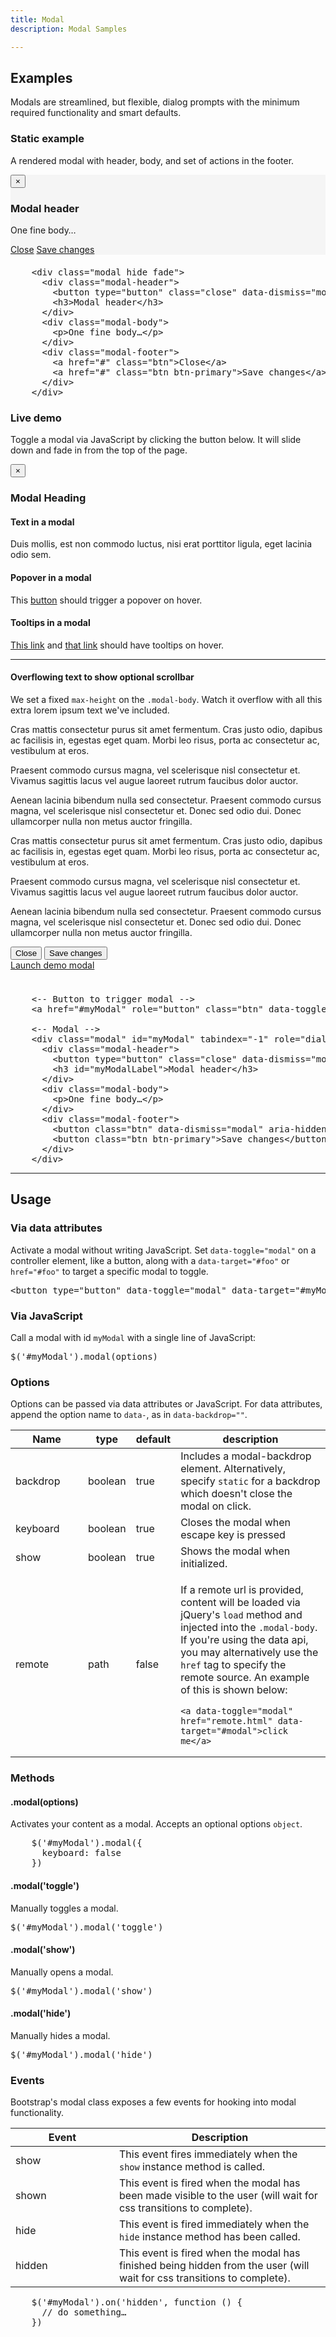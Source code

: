 ```yaml
---
title: Modal
description: Modal Samples

---
```


<section id="modals">

  <h2>Examples</h2>
  <p>Modals are streamlined, but flexible, dialog prompts with the minimum required functionality and smart defaults.</p>

  <h3>Static example</h3>
  <p>A rendered modal with header, body, and set of actions in the footer.</p>
  <div class="bs-docs-example" style="background-color: #f5f5f5;">
    <div class="modal" style="position: relative; top: auto; left: auto; margin: 0 auto 20px; z-index: 1; max-width: 100%;">
      <div class="modal-header">
        <button type="button" class="close" data-dismiss="modal" aria-hidden="true">&times;</button>
        <h3>Modal header</h3>
      </div>
      <div class="modal-body">
        <p>One fine body…</p>
      </div>
      <div class="modal-footer">
        <a href="#" class="btn">Close</a>
        <a href="#" class="btn btn-primary">Save changes</a>
      </div>
    </div>
  </div>
  
<pre class="prettyprint linenums">
    &lt;div class="modal hide fade"&gt;
      &lt;div class="modal-header"&gt;
        &lt;button type="button" class="close" data-dismiss="modal" aria-hidden="true"&gt;&amp;times;&lt;/button&gt;
        &lt;h3&gt;Modal header&lt;/h3&gt;
      &lt;/div&gt;
      &lt;div class="modal-body"&gt;
        &lt;p&gt;One fine body…&lt;/p&gt;
      &lt;/div&gt;
      &lt;div class="modal-footer"&gt;
        &lt;a href="#" class="btn"&gt;Close&lt;/a&gt;
        &lt;a href="#" class="btn btn-primary"&gt;Save changes&lt;/a&gt;
      &lt;/div&gt;
    &lt;/div&gt;
</pre>

  <h3>Live demo</h3>
  <p>Toggle a modal via JavaScript by clicking the button below. It will slide down and fade in from the top of the page.</p>
  <div id="myModal" class="modal hide fade" tabindex="-1" role="dialog" aria-labelledby="myModalLabel" aria-hidden="true">
    <div class="modal-header">
      <button type="button" class="close" data-dismiss="modal" aria-hidden="true">&times;</button>
      <h3 id="myModalLabel">Modal Heading</h3>
    </div>
    <div class="modal-body">
      <h4>Text in a modal</h4>
      <p>Duis mollis, est non commodo luctus, nisi erat porttitor ligula, eget lacinia odio sem.</p>
      <h4>Popover in a modal</h4>
      <p>This <a href="#" role="button" class="btn popover-test" title="A Title" data-content="And here's some amazing content. It's very engaging. right?">button</a> should trigger a popover on hover.</p>
      <h4>Tooltips in a modal</h4>
      <p><a href="#" class="tooltip-test" title="Tooltip">This link</a> and <a href="#" class="tooltip-test" title="Tooltip">that link</a> should have tooltips on hover.</p>
      <hr>
      <h4>Overflowing text to show optional scrollbar</h4>
      <p>We set a fixed <code>max-height</code> on the <code>.modal-body</code>. Watch it overflow with all this extra lorem ipsum text we've included.</p>
      <p>Cras mattis consectetur purus sit amet fermentum. Cras justo odio, dapibus ac facilisis in, egestas eget quam. Morbi leo risus, porta ac consectetur ac, vestibulum at eros.</p>
      <p>Praesent commodo cursus magna, vel scelerisque nisl consectetur et. Vivamus sagittis lacus vel augue laoreet rutrum faucibus dolor auctor.</p>
      <p>Aenean lacinia bibendum nulla sed consectetur. Praesent commodo cursus magna, vel scelerisque nisl consectetur et. Donec sed odio dui. Donec ullamcorper nulla non metus auctor fringilla.</p>
      <p>Cras mattis consectetur purus sit amet fermentum. Cras justo odio, dapibus ac facilisis in, egestas eget quam. Morbi leo risus, porta ac consectetur ac, vestibulum at eros.</p>
      <p>Praesent commodo cursus magna, vel scelerisque nisl consectetur et. Vivamus sagittis lacus vel augue laoreet rutrum faucibus dolor auctor.</p>
      <p>Aenean lacinia bibendum nulla sed consectetur. Praesent commodo cursus magna, vel scelerisque nisl consectetur et. Donec sed odio dui. Donec ullamcorper nulla non metus auctor fringilla.</p>
    </div>
    <div class="modal-footer">
      <button class="btn" data-dismiss="modal">Close</button>
      <button class="btn btn-primary">Save changes</button>
    </div>
  </div>
  <div class="bs-docs-example" style="padding-bottom: 24px;">
    <a data-toggle="modal" href="#myModal" class="btn btn-primary btn-large">Launch demo modal</a>
  </div>
          
<pre class="prettyprint linenums">
    &lt;-- Button to trigger modal --&gt;
    &lt;a href="#myModal" role="button" class="btn" data-toggle="modal"&gt;Launch demo modal&lt;/a&gt;
    
    &lt;-- Modal --&gt;
    &lt;div class="modal" id="myModal" tabindex="-1" role="dialog" aria-labelledby="myModalLabel" aria-hidden="true"&gt;
      &lt;div class="modal-header"&gt;
        &lt;button type="button" class="close" data-dismiss="modal" aria-hidden="true"&gt;&times;&lt;/button&gt;
        &lt;h3 id="myModalLabel"&gt;Modal header&lt;/h3&gt;
      &lt;/div&gt;
      &lt;div class="modal-body"&gt;
        &lt;p&gt;One fine body…&lt;/p&gt;
      &lt;/div&gt;
      &lt;div class="modal-footer"&gt;
        &lt;button class="btn" data-dismiss="modal" aria-hidden="true"&gt;Close&lt;/button&gt;
        &lt;button class="btn btn-primary"&gt;Save changes&lt;/button&gt;
      &lt;/div&gt;
    &lt;/div&gt;
</pre>

  <hr class="bs-docs-separator">


  <h2>Usage</h2>

  <h3>Via data attributes</h3>
  <p>Activate a modal without writing JavaScript. Set <code>data-toggle="modal"</code> on a controller element, like a button, along with a <code>data-target="#foo"</code> or <code>href="#foo"</code> to target a specific modal to toggle.</p>
  <pre class="prettyprint linenums">&lt;button type="button" data-toggle="modal" data-target="#myModal"&gt;Launch modal&lt;/button&gt;</pre>

  <h3>Via JavaScript</h3>
  <p>Call a modal with id <code>myModal</code> with a single line of JavaScript:</p>
  <pre class="prettyprint linenums">$('#myModal').modal(options)</pre>

  <h3>Options</h3>
  <p>Options can be passed via data attributes or JavaScript. For data attributes, append the option name to <code>data-</code>, as in <code>data-backdrop=""</code>.</p>
  <table class="table table-bordered table-striped">
    <thead>
     <tr>
       <th style="width: 100px;">Name</th>
       <th style="width: 50px;">type</th>
       <th style="width: 50px;">default</th>
       <th>description</th>
     </tr>
    </thead>
    <tbody>
     <tr>
       <td>backdrop</td>
       <td>boolean</td>
       <td>true</td>
       <td>Includes a modal-backdrop element. Alternatively, specify <code>static</code> for a backdrop which doesn't close the modal on click.</td>
     </tr>
     <tr>
       <td>keyboard</td>
       <td>boolean</td>
       <td>true</td>
       <td>Closes the modal when escape key is pressed</td>
     </tr>
     <tr>
       <td>show</td>
       <td>boolean</td>
       <td>true</td>
       <td>Shows the modal when initialized.</td>
     </tr>
     <tr>
       <td>remote</td>
       <td>path</td>
       <td>false</td>
       <td><p>If a remote url is provided, content will be loaded via jQuery's <code>load</code> method and injected into the <code>.modal-body</code>. If you're using the data api, you may alternatively use the <code>href</code> tag to specify the remote source. An example of this is shown below:</p>
      <pre class="prettyprint linenums"><code>&lt;a data-toggle="modal" href="remote.html" data-target="#modal"&gt;click me&lt;/a&gt;</code></pre></td>
     </tr>
    </tbody>
  </table>

  <h3>Methods</h3>
  <h4>.modal(options)</h4>
  <p>Activates your content as a modal. Accepts an optional options <code>object</code>.</p>
  
<pre class="prettyprint linenums">
    $('#myModal').modal({
      keyboard: false
    })
</pre>

  <h4>.modal('toggle')</h4>
  <p>Manually toggles a modal.</p>
  <pre class="prettyprint linenums">$('#myModal').modal('toggle')</pre>
  <h4>.modal('show')</h4>
  <p>Manually opens a modal.</p>
  <pre class="prettyprint linenums">$('#myModal').modal('show')</pre>
  <h4>.modal('hide')</h4>
  <p>Manually hides a modal.</p>
  <pre class="prettyprint linenums">$('#myModal').modal('hide')</pre>
  <h3>Events</h3>
  <p>Bootstrap's modal class exposes a few events for hooking into modal functionality.</p>
  <table class="table table-bordered table-striped">
    <thead>
     <tr>
       <th style="width: 150px;">Event</th>
       <th>Description</th>
     </tr>
    </thead>
    <tbody>
     <tr>
       <td>show</td>
       <td>This event fires immediately when the <code>show</code> instance method is called.</td>
     </tr>
     <tr>
       <td>shown</td>
       <td>This event is fired when the modal has been made visible to the user (will wait for css transitions to complete).</td>
     </tr>
     <tr>
       <td>hide</td>
       <td>This event is fired immediately when the <code>hide</code> instance method has been called.</td>
     </tr>
     <tr>
       <td>hidden</td>
       <td>This event is fired when the modal has finished being hidden from the user (will wait for css transitions to complete).</td>
     </tr>
    </tbody>
  </table>
  
<pre class="prettyprint linenums">
    $('#myModal').on('hidden', function () {
      // do something…
    })
</pre>

</section>